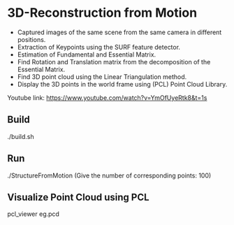 # 3D-Reconstruction from Motion

 * Captured images of the same scene from the same camera in different positions.
 * Extraction of Keypoints using the SURF feature detector.
 * Estimation of Fundamental and Essential Matrix.
 * Find Rotation and Translation matrix from the decomposition of the Essential Matrix.
 * Find 3D point cloud using the Linear Triangulation method.
 * Display the 3D points in the world frame using (PCL) Point Cloud Library. 

Youtube link:
https://www.youtube.com/watch?v=YmOfUyeRtk8&t=1s

## Build
./build.sh

## Run
./StructureFromMotion
(Give the number of corresponding points: 100)

## Visualize Point Cloud using PCL
pcl_viewer eg.pcd
